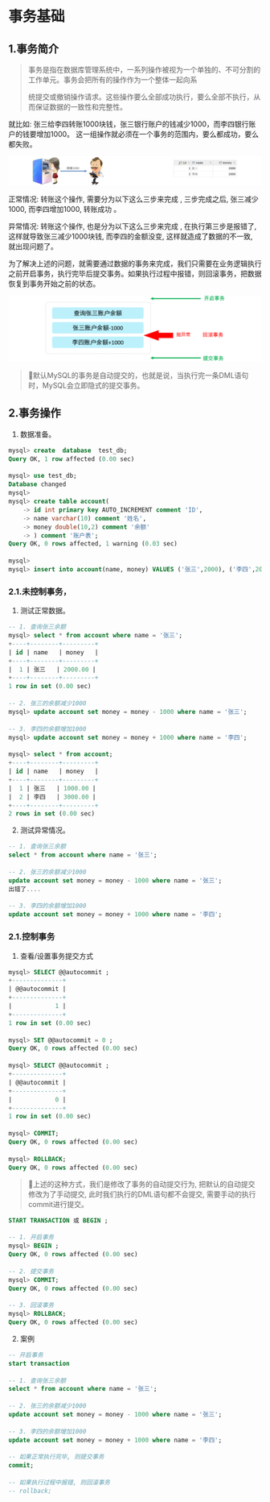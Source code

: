 # 事务基础

## 1.事务简介

>事务是指在数据库管理系统中，一系列操作被视为一个单独的、不可分割的工作单元。事务会把所有的操作作为一个整体一起向系
>
>统提交或撤销操作请求。这些操作要么全部成功执行，要么全部不执行，从而保证数据的一致性和完整性。

就比如: 张三给李四转账1000块钱，张三银行账户的钱减少1000，而李四银行账户的钱要增加1000。 这一组操作就必须在一个事务的范围内，要么都成功，要么都失败。

![image-20241019103405260](./000.picture/image-20241019103405260.png)

正常情况: 转账这个操作, 需要分为以下这么三步来完成 , 三步完成之后, 张三减少1000, 而李四增加1000, 转账成功 。

异常情况: 转账这个操作, 也是分为以下这么三步来完成 , 在执行第三步是报错了, 这样就导致张三减少1000块钱, 而李四的金额没变, 这样就造成了数据的不一致, 就出现问题了。

为了解决上述的问题，就需要通过数据的事务来完成，我们只需要在业务逻辑执行之前开启事务，执行完毕后提交事务。如果执行过程中报错，则回滚事务，把数据恢复到事务开始之前的状态。

![image-20241019103529610](./000.picture/image-20241019103529610.png)

>:bell:默认MySQL的事务是自动提交的，也就是说，当执行完一条DML语句时，MySQL会立即隐式的提交事务。

## 2.事务操作

1. 数据准备。

~~~sql
mysql> create  database  test_db;
Query OK, 1 row affected (0.00 sec)

mysql> use test_db;
Database changed
mysql> 
mysql> create table account(
    -> id int primary key AUTO_INCREMENT comment 'ID',
    -> name varchar(10) comment '姓名',
    -> money double(10,2) comment '余额'
    -> ) comment '账户表';
Query OK, 0 rows affected, 1 warning (0.03 sec)

mysql> 
mysql> insert into account(name, money) VALUES ('张三',2000), ('李四',2000);
~~~

### 2.1.未控制事务，

1. 测试正常数据。

~~~sql
-- 1. 查询张三余额
mysql> select * from account where name = '张三';
+----+--------+---------+
| id | name   | money   |
+----+--------+---------+
|  1 | 张三   | 2000.00 |
+----+--------+---------+
1 row in set (0.00 sec)

-- 2. 张三的余额减少1000
mysql> update account set money = money - 1000 where name = '张三';

-- 3. 李四的余额增加1000
mysql> update account set money = money + 1000 where name = '李四';

mysql> select * from account;
+----+--------+---------+
| id | name   | money   |
+----+--------+---------+
|  1 | 张三   | 1000.00 |
|  2 | 李四   | 3000.00 |
+----+--------+---------+
2 rows in set (0.00 sec)
~~~

2. 测试异常情况。

~~~sql
-- 1. 查询张三余额
select * from account where name = '张三';

-- 2. 张三的余额减少1000
update account set money = money - 1000 where name = '张三';
出错了....

-- 3. 李四的余额增加1000
update account set money = money + 1000 where name = '李四';
~~~

### 2.1.控制事务

1. 查看/设置事务提交方式

~~~sql
mysql> SELECT @@autocommit ;
+--------------+
| @@autocommit |
+--------------+
|            1 |
+--------------+
1 row in set (0.00 sec)

mysql> SET @@autocommit = 0 ;
Query OK, 0 rows affected (0.00 sec)

mysql> SELECT @@autocommit ;
+--------------+
| @@autocommit |
+--------------+
|            0 |
+--------------+
1 row in set (0.00 sec)

mysql> COMMIT;
Query OK, 0 rows affected (0.00 sec)

mysql> ROLLBACK;
Query OK, 0 rows affected (0.00 sec)
~~~

>:bell:上述的这种方式，我们是修改了事务的自动提交行为, 把默认的自动提交修改为了手动提交, 此时我们执行的DML语句都不会提交, 需要手动的执行commit进行提交。

~~~sql
START TRANSACTION 或 BEGIN ;

-- 1. 开启事务
mysql> BEGIN ;
Query OK, 0 rows affected (0.00 sec)

-- 2. 提交事务
mysql> COMMIT;
Query OK, 0 rows affected (0.00 sec)

-- 3. 回滚事务
mysql> ROLLBACK;
Query OK, 0 rows affected (0.00 sec)
~~~

2. 案例

~~~sql
-- 开启事务
start transaction

-- 1. 查询张三余额
select * from account where name = '张三';

-- 2. 张三的余额减少1000
update account set money = money - 1000 where name = '张三';

-- 3. 李四的余额增加1000
update account set money = money + 1000 where name = '李四';

-- 如果正常执行完毕, 则提交事务
commit;

-- 如果执行过程中报错, 则回滚事务
-- rollback;
~~~



